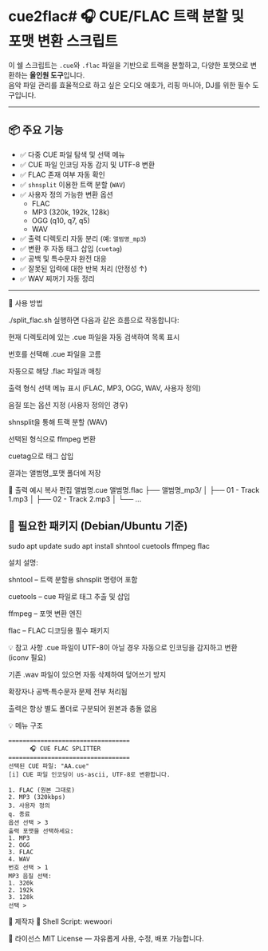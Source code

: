 # cue2flac# 🎧 CUE/FLAC 트랙 분할 및 포맷 변환 스크립트

이 쉘 스크립트는 `.cue`와 `.flac` 파일을 기반으로 트랙을 분할하고, 다양한 포맷으로 변환하는 **올인원 도구**입니다.  
음악 파일 관리를 효율적으로 하고 싶은 오디오 애호가, 리핑 마니아, DJ를 위한 필수 도구입니다.

---

## 📦 주요 기능

- ✅ 다중 CUE 파일 탐색 및 선택 메뉴
- ✅ CUE 파일 인코딩 자동 감지 및 UTF-8 변환
- ✅ FLAC 존재 여부 자동 확인
- ✅ `shnsplit` 이용한 트랙 분할 (`WAV`)
- ✅ 사용자 정의 가능한 변환 옵션
  - FLAC
  - MP3 (320k, 192k, 128k)
  - OGG (q10, q7, q5)
  - WAV
- ✅ 출력 디렉토리 자동 분리 (예: `앨범명_mp3`)
- ✅ 변환 후 자동 태그 삽입 (`cuetag`)
- ✅ 공백 및 특수문자 완전 대응
- ✅ 잘못된 입력에 대한 반복 처리 (안정성 ↑)
- ✅ WAV 찌꺼기 자동 정리

---

🧪 사용 방법

./split_flac.sh
실행하면 다음과 같은 흐름으로 작동합니다:

현재 디렉토리에 있는 .cue 파일을 자동 검색하여 목록 표시

번호를 선택해 .cue 파일을 고름

자동으로 해당 .flac 파일과 매칭

출력 형식 선택 메뉴 표시 (FLAC, MP3, OGG, WAV, 사용자 정의)

음질 또는 옵션 지정 (사용자 정의인 경우)

shnsplit을 통해 트랙 분할 (WAV)

선택된 형식으로 ffmpeg 변환

cuetag으로 태그 삽입

결과는 앨범명_포맷 폴더에 저장

📁 출력 예시
복사
편집
앨범명.cue
앨범명.flac
├── 앨범명_mp3/
│   ├── 01 - Track 1.mp3
│   ├── 02 - Track 2.mp3
│   └── ...


## 🔧 필요한 패키지 (Debian/Ubuntu 기준)

sudo apt update
sudo apt install shntool cuetools ffmpeg flac

설치 설명:

shntool – 트랙 분할용 shnsplit 명령어 포함

cuetools – cue 파일로 태그 추출 및 삽입

ffmpeg – 포맷 변환 엔진

flac – FLAC 디코딩용 필수 패키지

💡 참고 사항
.cue 파일이 UTF-8이 아닐 경우 자동으로 인코딩을 감지하고 변환 (iconv 필요)

기존 .wav 파일이 있으면 자동 삭제하여 덮어쓰기 방지

확장자나 공백·특수문자 문제 전부 처리됨

출력은 항상 별도 폴더로 구분되어 원본과 충돌 없음


💡 메뉴 구조 

```
==================================
      🎧 CUE FLAC SPLITTER
==================================
선택된 CUE 파일: "AA.cue"
[i] CUE 파일 인코딩이 us-ascii, UTF-8로 변환합니다.

1. FLAC (원본 그대로)
2. MP3 (320kbps)
3. 사용자 정의
q. 종료
옵션 선택 > 3
출력 포맷을 선택하세요:
1. MP3
2. OGG
3. FLAC
4. WAV
번호 선택 > 1 
MP3 음질 선택:
1. 320k
2. 192k
3. 128k
선택 > 
```






🧙 제작자
🔧 Shell Script: wewoori



📄 라이선스
MIT License — 자유롭게 사용, 수정, 배포 가능합니다. 


